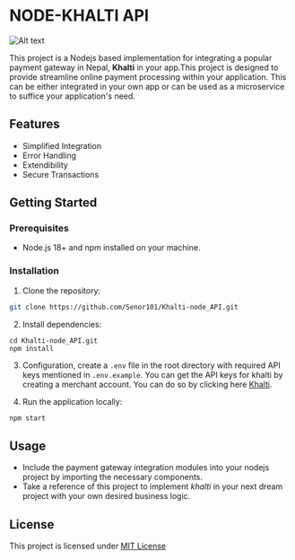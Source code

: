 # NODE-KHALTI API

![Alt text](https://res.cloudinary.com/dsyoenswr/image/upload/v1701881087/p6hultnuro7jwc5tshuy.png)

This project is a Nodejs based implementation for integrating a popular payment gateway in Nepal, **Khalti** in your app.This project is designed to provide streamline online payment processing within your application. This can be either integrated in your own app or can be used as a microservice to suffice your application's need.

## Features
- Simplified Integration
- Error Handling
- Extendibility
- Secure Transactions

## Getting Started 
### Prerequisites
- Node.js 18+ and npm installed on your machine.

### Installation
1. Clone the repository:
``` bash
git clone https://github.com/Senor101/Khalti-node_API.git
```

2. Install dependencies:
```
cd Khalti-node_API.git
npm install
```

3. Configuration, create a `.env` file in the root directory with required API keys mentioned in `.env.example`. You can get the API keys for khalti by creating a merchant account. You can do so by clicking here [Khalti](https://admin.khalti.com/#/, "Khalti merchant").

4. Run the application locally:
```bash
npm start
```

## Usage
- Include the payment gateway integration modules into your nodejs project by importing the necessary components.
- Take a reference of this project to implement *khalti* in your next dream project with your own desired business logic.

## License
This project is licensed under [MIT License](https://github.com/Senor101/Khalti-node_API?tab=MIT-1-ov-file)